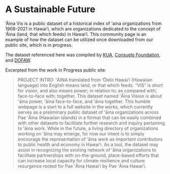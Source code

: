 # A Sustainable Future

‘Āina Vis is a public dataset of a historical index of ‘aina organizations from 1908-2021 in Hawai‘i, which are organizations dedicated to the concept of ‘Āina (land, that which feeds) in Hawai‘i.
This community page is an example of how the dataset can be utilized once downloaded from our public site, which is in progress.

The dataset referenced here was compiled by [KUA](http://kuahawaii.org/), [Consuelo Foundation](http://consuelo.org/), and [DOFAW](https://dlnr.hawaii.gov/dofaw/).

Excerpted from the work in Progress public site:
>PROJECT INTRO:
>ʻĀINA translated from ’Ōlelo Hawaiʻi (Hawaiian language) into English means land, or that which feeds. “VIS” is short for vision, and also means power; in relation to; as compared with; face-to-face with; together. This dataset named ʻĀina Vision is about ʻāina power, ʻāina face-to-face, and ʻāina together.
>This humble webpage is a start to a full website in the works, which currently serves as a preliminary public dataset of ʻāina organizations across Pae ʻĀina (Hawaiian islands) in a format that can be easily combined with other datasets to facilitate further research and inquiry pertaining to ʻāina work.
>While in the future, a living directory of organizations working on ʻāina may emerge, for now our intent is to simply encourage the representation of ʻāina work as important contributors to public health and economy in Hawaiʻi. As a tool, the dataset may assist in recognizing the existing network of ʻāina organizations to facilitate partnerships with on-the-ground, place-based efforts that can increase local capacity for climate resilience and culture resurgence rooted for Pae ʻĀina Hawaiʻi by Pae ʻĀina Hawaiʻi.